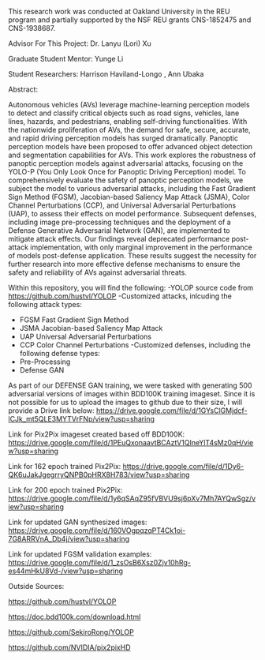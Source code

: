 This research work was conducted at Oakland University in the REU program and partially supported by the NSF REU grants CNS-1852475 and CNS-1938687.

Advisor For This Project: Dr. Lanyu (Lori) Xu 

Graduate Student Mentor: Yunge Li 

Student Researchers: Harrison Haviland-Longo , Ann Ubaka

Abstract:

Autonomous vehicles (AVs) leverage machine-learning perception models to detect and classify critical objects such as road signs, vehicles, lane lines, hazards, and pedestrians, enabling self-driving functionalities. With the nationwide proliferation of AVs, the demand for safe, secure, accurate, and rapid driving perception models has surged dramatically. Panoptic perception models have been proposed to offer advanced object detection and segmentation capabilities for AVs. This work explores the robustness of panoptic perception models against adversarial attacks, focusing on the YOLO-P (You Only Look Once for Panoptic Driving Perception) model. To comprehensively evaluate the safety of panoptic perception models, we subject the model to various adversarial attacks, including the Fast Gradient Sign Method (FGSM), Jacobian-based Saliency Map Attack (JSMA), Color Channel Perturbations (CCP), and Universal Adversarial Perturbations (UAP), to assess their effects on model performance. Subsequent defenses, including image pre-processing techniques and the deployment of a Defense Generative Adversarial Network (GAN), are implemented to mitigate attack effects.  Our findings reveal deprecated performance post-attack implementation, with only marginal improvement in the performance of models post-defense application. These results suggest the necessity for further research into more effective defense mechanisms to ensure the safety and reliability of AVs against adversarial threats.


Within this repository, you will find the following:
-YOLOP source code from https://github.com/hustvl/YOLOP
-Customized attacks, inlcuding the following attack types:
  * FGSM Fast Gradient Sign Method
  * JSMA Jacobian-based Saliency Map Attack
  * UAP Universal Adversarial Perturbations
  * CCP Color Channel Perturbations
-Customized defenses, including the following defense types:
  * Pre-Processing
  * Defense GAN

As part of our DEFENSE GAN training, we were tasked with generating 500 adversarial versions of images within BDD100K training imageset. Since it is not possible for us to upload the images to github due to their size, I will provide a Drive link below:
https://drive.google.com/file/d/1GYsClGMjdcf-lCJk_mt5QLE3MYTVrFNp/view?usp=sharing

Link for Pix2Pix imageset created based off BDD100K: https://drive.google.com/file/d/1PEuQxonaavtBCAztV1QIneYlT4sMz0qH/view?usp=sharing

Link for 162 epoch trained Pix2Pix: https://drive.google.com/file/d/1Dy6-QK6uJakJgegrryQNPB0pHRX8H783/view?usp=sharing

Link for 200 epoch trained Pix2Pix: https://drive.google.com/file/d/1y6qSAqZ95fVBVU9sj6pXv7Mh7AYQwSgz/view?usp=sharing

Link for updated GAN synthesized images: https://drive.google.com/file/d/160VOgpqzqPT4Ck1oi-7G8ARRVnA_Db4j/view?usp=sharing

Link for updated FGSM validation examples: https://drive.google.com/file/d/1_zsOsB6Xsz0Zjv10hRg-es44mHkU8Vd-/view?usp=sharing


Outside Sources:

https://github.com/hustvl/YOLOP

https://doc.bdd100k.com/download.html

https://github.com/SekiroRong/YOLOP

https://github.com/NVIDIA/pix2pixHD

